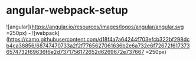 # angular-webpack-setup

![angular](https://angular.io/resources/images/logos/angular/angular.svg =250px) - ![webpack](https://camo.githubusercontent.com/d18f4a7a64244f703efcb322bf298dcb4ca38856/68747470733a2f2f7765627061636b2e6a732e6f72672f6173736574732f69636f6e2d7371756172652d6269672e737667 =250px)

